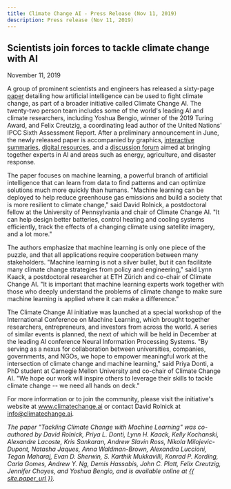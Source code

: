 ```yaml
---
title: Climate Change AI - Press Release (Nov 11, 2019)
description: Press release (Nov 11, 2019)
---
```


## Scientists join forces to tackle climate change with AI

November 11, 2019

A group of prominent scientists and engineers has released a sixty-page <a href="{{ site.paper_url }}" target="_blank">paper</a> detailing how artificial intelligence can be used to fight climate change, as part of a broader initiative called Climate Change AI. The twenty-two person team includes some of the world's leading AI and climate researchers, including Yoshua Bengio, winner of the 2019 Turing Award, and Felix Creutzig, a coordinating lead author of the United Nations' IPCC Sixth Assessment Report.  After a preliminary announcement in June, the newly released paper is accompanied by graphics, <a href="/summaries" target="_blank">interactive summaries</a>, <a href="/resources" target="_blank">digital resources</a>, and a <a href="{{ site.forum_url }}" target="_blank">discussion forum</a> aimed at bringing together experts in AI and areas such as energy, agriculture, and disaster response.

The paper focuses on machine learning, a powerful branch of artificial intelligence that can learn from data to find patterns and can optimize solutions much more quickly than humans. "Machine learning can be deployed to help reduce greenhouse gas emissions and build a society that is more resilient to climate change," said David Rolnick, a postdoctoral fellow at the University of Pennsylvania and chair of Climate Change AI. "It can help design better batteries, control heating and cooling systems efficiently, track the effects of a changing climate using satellite imagery, and a lot more."

The authors emphasize that machine learning is only one piece of the puzzle, and that all applications require cooperation between many stakeholders. "Machine learning is not a silver bullet, but it can facilitate many climate change strategies from policy and engineering," said Lynn Kaack, a postdoctoral researcher at ETH Zürich and co-chair of Climate Change AI. "It is important that machine learning experts work together with those who deeply understand the problems of climate change to make sure machine learning is applied where it can make a difference."

The Climate Change AI initiative was launched at a special workshop of the International Conference on Machine Learning, which brought together researchers, entrepreneurs, and investors from across the world. A series of similar events is planned, the next of which will be held in December at the leading AI conference Neural Information Processing Systems. "By serving as a nexus for collaboration between universities, companies, governments, and NGOs, we hope to empower meaningful work at the intersection of climate change and machine learning," said Priya Donti, a PhD student at Carnegie Mellon University and co-chair of Climate Change AI. "We hope our work will inspire others to leverage their skills to tackle climate change -- we need all hands on deck."

For more information or to join the community, please visit the initiative's website at <a href="/" target="_blank">www.climatechange.ai</a> or contact David Rolnick at <a href="mailto:info@climatechange.ai">info@climatechange.ai</a>.

_The paper "Tackling Climate Change with Machine Learning" was co-authored by David Rolnick, Priya L. Donti, Lynn H. Kaack, Kelly Kochanski, Alexandre Lacoste, Kris Sankaran, Andrew Slavin Ross, Nikola Milojevic-Dupont, Natasha Jaques, Anna Waldman-Brown, Alexandra Luccioni, Tegan Maharaj, Evan D. Sherwin, S. Karthik Mukkavilli, Konrad P. Kording, Carla Gomes, Andrew Y. Ng, Demis Hassabis, John C. Platt, Felix Creutzig, Jennifer Chayes, and Yoshua Bengio, and is available online at <a href="{{ site.paper_url }}" target="_blank">{{ site.paper_url }}</a>._




